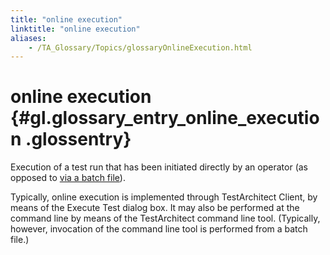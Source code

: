 ```yaml
--- 
title: "online execution"
linktitle: "online execution"
aliases: 
    - /TA_Glossary/Topics/glossaryOnlineExecution.html
---
```

# online execution {#gl.glossary_entry_online_execution .glossentry}

Execution of a test run that has been initiated directly by an operator \(as opposed to [via a batch file](glossaryOfflineExecution.html)\).

Typically, online execution is implemented through TestArchitect Client, by means of the Execute Test dialog box. It may also be performed at the command line by means of the TestArchitect command line tool. \(Typically, however, invocation of the command line tool is performed from a batch file.\)

